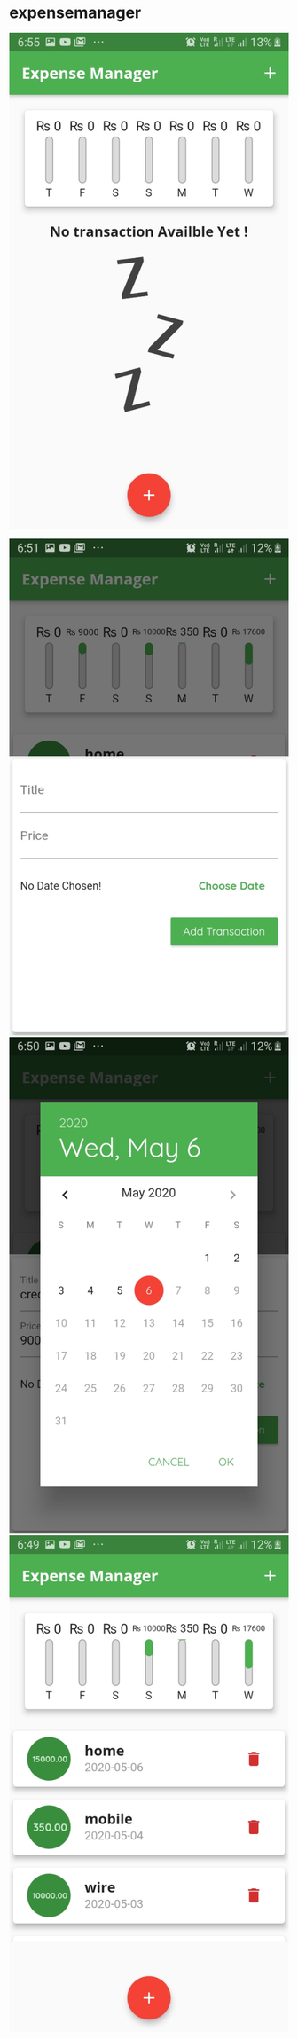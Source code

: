 # expensemanager

![alt text](https://github.com/vilas639/expensemanager/blob/master/Screenshot_20200506-185548.jpg?raw=true)

![alt text](https://github.com/vilas639/expensemanager/blob/master/Screenshot_20200506-185136.jpg?raw=true)
![alt text](https://github.com/vilas639/expensemanager/blob/master/Screenshot_20200506-185007.jpg?raw=true)
![alt text](https://github.com/vilas639/expensemanager/blob/master/Screenshot_20200506-184950.jpg?raw=true)

